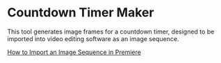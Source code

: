 # Countdown Timer Maker

This tool generates image frames for a countdown timer, designed to be imported into video editing software as an image
sequence.

[How to Import an Image Sequence in Premiere](https://www.wikihow.com/Import-an-Image-Sequence-in-Premiere)
